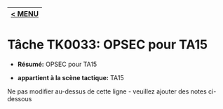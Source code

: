 |[< MENU](../README.md)|
|---|
# Tâche TK0033: OPSEC pour TA15

* **Résumé:** OPSEC pour TA15

* **appartient à la scène tactique:** TA15

Ne pas modifier au-dessus de cette ligne - veuillez ajouter des notes ci-dessous